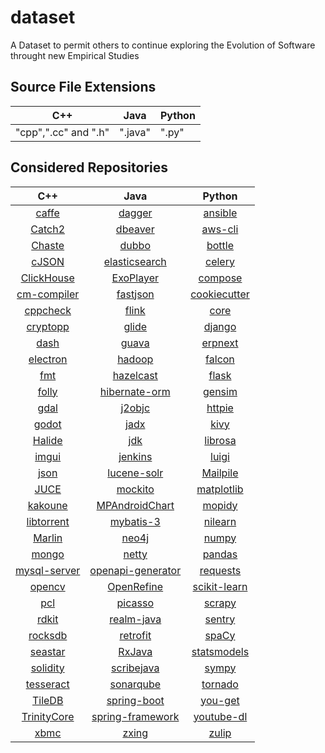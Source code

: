 # dataset
A Dataset to permit others to continue exploring the Evolution of Software throught new Empirical Studies


## Source File Extensions

|          C++         |  Java   |  Python |
|----------------------|---------|---------|
| "cpp",".cc" and ".h" | ".java" |  ".py"  |

## Considered Repositories

|                              C++                              |                                     Java                                    |                              Python                              |
|:-------------------------------------------------------------:|:---------------------------------------------------------------------------:|:----------------------------------------------------------------:|
|           [caffe](https://github.com/BVLC/caffe.git)          |                [dagger](https://github.com/google/dagger.git)               |         [ansible](https://github.com/ansible/ansible.git)        |
|        [Catch2](https://github.com/catchorg/Catch2.git)       |              [dbeaver](https://github.com/dbeaver/dbeaver.git)              |           [aws-cli](https://github.com/aws/aws-cli.git)          |
|         [Chaste](https://github.com/Chaste/Chaste.git)        |                 [dubbo](https://github.com/apache/dubbo.git)                |         [bottle](https://github.com/bottlepy/bottle.git)         |
|        [cJSON](https://github.com/DaveGamble/cJSON.git)       |        [elasticsearch](https://github.com/elastic/elasticsearch.git)        |          [celery](https://github.com/celery/celery.git)          |
|   [ClickHouse](https://github.com/ClickHouse/ClickHouse.git)  |             [ExoPlayer](https://github.com/google/ExoPlayer.git)            |         [compose](https://github.com/docker/compose.git)         |
|    [cm-compiler](https://github.com/intel/cm-compiler.git)    |             [fastjson](https://github.com/alibaba/fastjson.git)             | [cookiecutter](https://github.com/cookiecutter/cookiecutter.git) |
|       [cppcheck](https://github.com/danmar/cppcheck.git)      |                 [flink](https://github.com/apache/flink.git)                |          [core](https://github.com/home-assistant/core)          |
|      [cryptopp](https://github.com/weidai11/cryptopp.git)     |                [glide](https://github.com/bumptech/glide.git)               |          [django](https://github.com/django/django.git)          |
|          [dash](https://github.com/dashpay/dash.git)          |                 [guava](https://github.com/google/guava.git)                |         [erpnext](https://github.com/frappe/erpnext.git)         |
|      [electron](https://github.com/electron/electron.git)     |                [hadoop](https://github.com/apache/hadoop.git)               |         [falcon](https://github.com/falconry/falcon.git)         |
|            [fmt](https://github.com/fmtlib/fmt.git)           |           [hazelcast](https://github.com/hazelcast/hazelcast.git)           |           [flask](https://github.com/pallets/flask.git)          |
|         [folly](https://github.com/facebook/folly.git)        |       [hibernate-orm](https://github.com/hibernate/hibernate-orm.git)       |     [gensim](https://github.com/RaRe-Technologies/gensim.git)    |
|           [gdal](https://github.com/OSGeo/gdal.git)           |                [j2objc](https://github.com/google/j2objc.git)               |          [httpie](https://github.com/httpie/httpie.git)          |
|       [godot](https://github.com/godotengine/godot.git)       |                  [jadx](https://github.com/skylot/jadx.git)                 |             [kivy](https://github.com/kivy/kivy.git)             |
|         [Halide](https://github.com/halide/Halide.git)        |                  [jdk](https://github.com/openjdk/jdk.git)                  |         [librosa](https://github.com/librosa/librosa.git)        |
|         [imgui](https://github.com/ocornut/imgui.git)         |             [jenkins](https://github.com/jenkinsci/jenkins.git)             |           [luigi](https://github.com/spotify/luigi.git)          |
|          [json](https://github.com/nlohmann/json.git)         |           [lucene-solr](https://github.com/apache/lucene-solr.git)          |       [Mailpile](https://github.com/mailpile/Mailpile.git)       |
|       [JUCE](https://github.com/juce-framework/JUCE.git)      |              [mockito](https://github.com/mockito/mockito.git)              |    [matplotlib](https://github.com/matplotlib/matplotlib.git)    |
|        [kakoune](https://github.com/mawww/kakoune.git)        |       [MPAndroidChart](https://github.com/PhilJay/MPAndroidChart.git)       |          [mopidy](https://github.com/mopidy/mopidy.git)          |
|     [libtorrent](https://github.com/arvidn/libtorrent.git)    |            [mybatis-3](https://github.com/mybatis/mybatis-3.git)            |         [nilearn](https://github.com/nilearn/nilearn.git)        |
|     [Marlin](https://github.com/MarlinFirmware/Marlin.git)    |                 [neo4j](https://github.com/neo4j/neo4j.git)                 |            [numpy](https://github.com/numpy/numpy.git)           |
|         [mongo](https://github.com/mongodb/mongo.git)         |                 [netty](https://github.com/netty/netty.git)                 |        [pandas](https://github.com/pandas-dev/pandas.git)        |
|   [mysql-server](https://github.com/mysql/mysql-server.git)   |  [openapi-generator](https://github.com/OpenAPITools/openapi-generator.git) |          [requests](https://github.com/psf/requests.git)         |
|         [opencv](https://github.com/opencv/opencv.git)        |          [OpenRefine](https://github.com/OpenRefine/OpenRefine.git)         | [scikit-learn](https://github.com/scikit-learn/scikit-learn.git) |
|      [pcl](https://github.com/PointCloudLibrary/pcl.git)      |               [picasso](https://github.com/square/picasso.git)              |          [scrapy](https://github.com/scrapy/scrapy.git)          |
|           [rdkit](https://github.com/rdkit/rdkit.gi)          |            [realm-java](https://github.com/realm/realm-java.git)            |         [sentry](https://github.com/getsentry/sentry.git)        |
|       [rocksdb](https://github.com/facebook/rocksdb.git)      |              [retrofit](https://github.com/square/retrofit.git)             |          [spaCy](https://github.com/explosion/spaCy.git)         |
|       [seastar](https://github.com/scylladb/seastar.git)      |              [RxJava](https://github.com/ReactiveX/RxJava.git)              |   [statsmodels](https://github.com/statsmodels/statsmodels.git)  |
|      [solidity](https://github.com/ethereum/solidity.git)     |          [scribejava](https://github.com/scribejava/scribejava.git)         |            [sympy](https://github.com/sympy/sympy.git)           |
|  [tesseract](https://github.com/tesseract-ocr/tesseract.git)  |          [sonarqube](https://github.com/SonarSource/sonarqube.git)          |       [tornado](https://github.com/tornadoweb/tornado.git)       |
|       [TileDB](https://github.com/TileDB-Inc/TileDB.git)      |      [spring-boot](https://github.com/spring-projects/spring-boot.git)      |         [you-get](https://github.com/soimort/you-get.git)        |
| [TrinityCore](https://github.com/TrinityCore/TrinityCore.git) | [spring-framework](https://github.com/spring-projects/spring-framework.git) |     [youtube-dl](https://github.com/ytdl-org/youtube-dl.git)     |
|            [xbmc](https://github.com/xbmc/xbmc.git)           |                 [zxing](https://github.com/zxing/zxing.git)                 |            [zulip](https://github.com/zulip/zulip.git)           |

